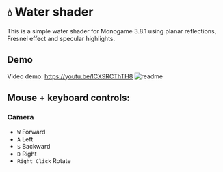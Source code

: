 # 💧 Water shader
This is a simple water shader for Monogame 3.8.1 using planar reflections, Fresnel effect and specular highlights.

## Demo
Video demo: https://youtu.be/ICX9RCThTH8
![readme](https://github.com/gabdigiorgio/water/assets/102607654/a732f7f0-8085-465a-938c-9d0ed93ccc6e)


## Mouse + keyboard controls:
### Camera
- `W` Forward
- `A` Left
- `S` Backward
- `D` Right
- `Right Click` Rotate

